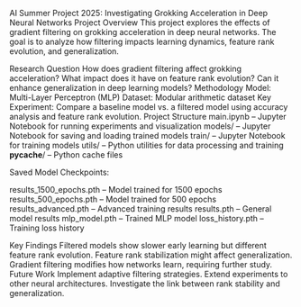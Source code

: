 AI Summer Project 2025: Investigating Grokking Acceleration in Deep Neural Networks
Project Overview
This project explores the effects of gradient filtering on grokking acceleration in deep neural networks. The goal is to analyze how filtering impacts learning dynamics, feature rank evolution, and generalization.

Research Question
How does gradient filtering affect grokking acceleration?
What impact does it have on feature rank evolution?
Can it enhance generalization in deep learning models?
Methodology
Model: Multi-Layer Perceptron (MLP)
Dataset: Modular arithmetic dataset
Key Experiment: Compare a baseline model vs. a filtered model using accuracy analysis and feature rank evolution.
Project Structure
main.ipynb – Jupyter Notebook for running experiments and visualization
models/ – Jupyter Notebook for saving and loading trained models
train/ – Jupyter Notebook for training models
utils/ – Python utilities for data processing and training
__pycache__/ – Python cache files

 Saved Model Checkpoints:

results_1500_epochs.pth – Model trained for 1500 epochs
results_500_epochs.pth – Model trained for 500 epochs
results_advanced.pth – Advanced training results
results.pth – General model results
mlp_model.pth – Trained MLP model
loss_history.pth – Training loss history

Key Findings
Filtered models show slower early learning but different feature rank evolution.
Feature rank stabilization might affect generalization.
Gradient filtering modifies how networks learn, requiring further study.
Future Work
Implement adaptive filtering strategies.
Extend experiments to other neural architectures.
Investigate the link between rank stability and generalization.

